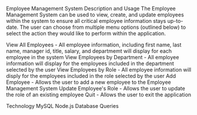 Employee Management System
Description and Usage
The Employee Management System can be used to view, create, and update employees within the system to ensure all critical employee information stays up-to-date. The user can choose from multiple menu options (outlined below) to select the action they would like to perform within the application.

View All Employees - All employee information, including first name, last name, manager id, title, salary, and departmemt will display for each employee in the system
View Employees by Department - All employee information will display for the employees included in the department selected by the user
View Employees by Role - All employee information will disply for the employees included in the role selected by the user
Add Employee - Allows the user to add a new employee to the Employee Management System
Update Employee's Role - Allows the user to update the role of an existing employee
Quit - Allows the user to exit the application

Technology
MySQL
Node.js
Database Queries